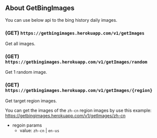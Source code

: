 ## About GetBingImages

You can use below api to the bing history daily images.

### (GET) `https://getbingimages.herokuapp.com/v1/getImages`

Get all images.

### (GET) `https://getbingimages.herokuapp.com/v1/getImages/random`

Get 1 random image.

### (GET) `https://getbingimages.herokuapp.com/v1/getImages/{region}`

Get target region images.

You can get the images of the `zh-cn` region images by use this example: https://getbingimages.herokuapp.com/v1/getImages/zh-cn 


- regoin params
  - value: `zh-cn` | `en-us`
